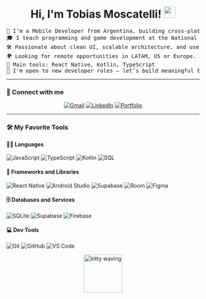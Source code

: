 <h1 align="center">
Hi, I'm Tobias Moscatelli!
	<a href="https://github.com/BambuBlu" target="_self">
		<img src="https://media.giphy.com/media/hvRJCLFzcasrR4ia7z/giphy.gif" width="30">
	</a>
</h1>

<pre>
📱 I’m a Mobile Developer from Argentina, building cross-platform apps with React Native and Kotlin.
🎓 I teach programming and game development at the National University of Quilmes.
🛠️ Passionate about clean UI, scalable architecture, and user-centered design.
🌍 Looking for remote opportunities in LATAM, US or Europe.
🌟 Main tools: React Native, Kotlin, TypeScript
🚀 I'm open to new developer roles – let’s build meaningful tech together!
</pre>

---

### 🤝 Connect with me
<p align="center">
	<a href="mailto:moscatellitobias@gmail.com"><img src="https://img.shields.io/badge/gmail-%23EA4335.svg?style=plastic&logo=gmail&logoColor=white" alt="Gmail"/></a>
	<a href="https://www.linkedin.com/in/tobiasmoscatelli/"><img src="https://img.shields.io/badge/linkedin-%230A66C2.svg?style=plastic&logo=linkedin&logoColor=white" alt="LinkedIn"/></a>
	<a href="https://www.tobiasmoscatelli.com"><img src="https://img.shields.io/badge/Portfolio-%2312100E.svg?style=plastic&logo=Firefox&logoColor=white" alt="Portfolio"/></a>
</p>

---

### 🛠️ My Favorite Tools

#### 👨‍💻 Languages

<p>
    <img alt="JavaScript" src="https://img.shields.io/badge/JavaScript-%23F7DF1E.svg?style=plastic&logo=javascript&logoColor=black">
    <img alt="TypeScript" src="https://img.shields.io/badge/TypeScript-%23007ACC.svg?style=plastic&logo=typescript&logoColor=white">
    <img alt="Kotlin" src="https://img.shields.io/badge/Kotlin-%230095D5.svg?style=plastic&logo=kotlin&logoColor=white">
    <img alt="SQL" src="https://img.shields.io/badge/SQL-%230074C1.svg?style=plastic&logo=mysql&logoColor=white">
</p>

#### 📱 Frameworks and Libraries

<p>
    <img alt="React Native" src="https://img.shields.io/badge/React_Native-%2361DAFB.svg?style=plastic&logo=react&logoColor=black">
    <img alt="Android Studio" src="https://img.shields.io/badge/Android_Studio-%233DDC84.svg?style=plastic&logo=android-studio&logoColor=white">
    <img alt="Supabase" src="https://img.shields.io/badge/Supabase-%2300E39F.svg?style=plastic&logo=supabase&logoColor=white">
    <img alt="Room" src="https://img.shields.io/badge/Room-%23FF6F00.svg?style=plastic">
    <img alt="Figma" src="https://img.shields.io/badge/Figma-%23F24E1E.svg?style=plastic&logo=figma&logoColor=white">
</p>

#### 🗄️ Databases and Services

<p>
    <img alt="SQLite" src="https://img.shields.io/badge/SQLite-%23003B57.svg?style=plastic&logo=sqlite&logoColor=white">
    <img alt="Supabase" src="https://img.shields.io/badge/Supabase-%2300E39F.svg?style=plastic&logo=supabase&logoColor=white">
    <img alt="Firebase" src="https://img.shields.io/badge/Firebase-%23FFCA28.svg?style=plastic&logo=firebase&logoColor=black">
</p>

#### 💻 Dev Tools

<p>
    <img alt="Git" src="https://img.shields.io/badge/Git-%23F05032.svg?style=plastic&logo=git&logoColor=white">
    <img alt="GitHub" src="https://img.shields.io/badge/GitHub-%2312100E.svg?style=plastic&logo=github&logoColor=white">
    <img alt="VS Code" src="https://img.shields.io/badge/VS_Code-%23007ACC.svg?style=plastic&logo=visual-studio-code&logoColor=white">
</p>

<p align="center">
  <img src="https://c.tenor.com/NzrqQHFBVz8AAAAj/kitty-transparent.gif" alt="kitty waving" width="100"/>
</p>
